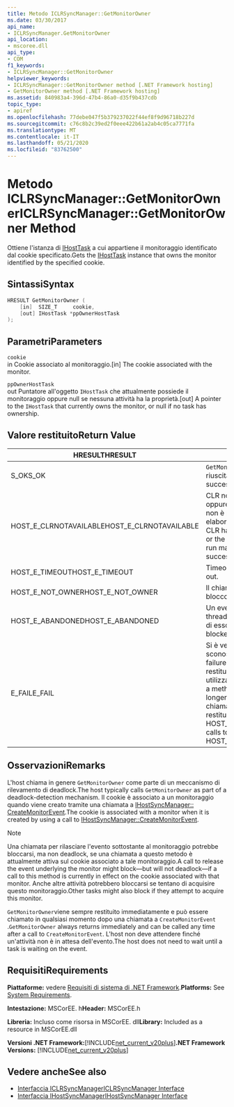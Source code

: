 ```yaml
---
title: Metodo ICLRSyncManager::GetMonitorOwner
ms.date: 03/30/2017
api_name:
- ICLRSyncManager.GetMonitorOwner
api_location:
- mscoree.dll
api_type:
- COM
f1_keywords:
- ICLRSyncManager::GetMonitorOwner
helpviewer_keywords:
- ICLRSyncManager::GetMonitorOwner method [.NET Framework hosting]
- GetMonitorOwner method [.NET Framework hosting]
ms.assetid: 840983a4-396d-47b4-86a0-d35f9b437cdb
topic_type:
- apiref
ms.openlocfilehash: 77debe047f5b379237022f44ef8f9d96718b227d
ms.sourcegitcommit: c76c8b2c39ed2f0eee422b61a2ab4c05ca7771fa
ms.translationtype: MT
ms.contentlocale: it-IT
ms.lasthandoff: 05/21/2020
ms.locfileid: "83762500"
---
```

# <a name="iclrsyncmanagergetmonitorowner-method"></a><span data-ttu-id="aaa49-102">Metodo ICLRSyncManager::GetMonitorOwner</span><span class="sxs-lookup"><span data-stu-id="aaa49-102">ICLRSyncManager::GetMonitorOwner Method</span></span>
<span data-ttu-id="aaa49-103">Ottiene l'istanza di [IHostTask](ihosttask-interface.md) a cui appartiene il monitoraggio identificato dal cookie specificato.</span><span class="sxs-lookup"><span data-stu-id="aaa49-103">Gets the [IHostTask](ihosttask-interface.md) instance that owns the monitor identified by the specified cookie.</span></span>  
  
## <a name="syntax"></a><span data-ttu-id="aaa49-104">Sintassi</span><span class="sxs-lookup"><span data-stu-id="aaa49-104">Syntax</span></span>  
  
```cpp  
HRESULT GetMonitorOwner (  
    [in]  SIZE_T     cookie,  
    [out] IHostTask *ppOwnerHostTask  
);  
```  
  
## <a name="parameters"></a><span data-ttu-id="aaa49-105">Parametri</span><span class="sxs-lookup"><span data-stu-id="aaa49-105">Parameters</span></span>  
 `cookie`  
 <span data-ttu-id="aaa49-106">in Cookie associato al monitoraggio.</span><span class="sxs-lookup"><span data-stu-id="aaa49-106">[in] The cookie associated with the monitor.</span></span>  
  
 `ppOwnerHostTask`  
 <span data-ttu-id="aaa49-107">out Puntatore all'oggetto `IHostTask` che attualmente possiede il monitoraggio oppure null se nessuna attività ha la proprietà.</span><span class="sxs-lookup"><span data-stu-id="aaa49-107">[out] A pointer to the `IHostTask` that currently owns the monitor, or null if no task has ownership.</span></span>  
  
## <a name="return-value"></a><span data-ttu-id="aaa49-108">Valore restituito</span><span class="sxs-lookup"><span data-stu-id="aaa49-108">Return Value</span></span>  
  
|<span data-ttu-id="aaa49-109">HRESULT</span><span class="sxs-lookup"><span data-stu-id="aaa49-109">HRESULT</span></span>|<span data-ttu-id="aaa49-110">Descrizione</span><span class="sxs-lookup"><span data-stu-id="aaa49-110">Description</span></span>|  
|-------------|-----------------|  
|<span data-ttu-id="aaa49-111">S_OK</span><span class="sxs-lookup"><span data-stu-id="aaa49-111">S_OK</span></span>|<span data-ttu-id="aaa49-112">`GetMonitorOwner`la restituzione è riuscita.</span><span class="sxs-lookup"><span data-stu-id="aaa49-112">`GetMonitorOwner` returned successfully.</span></span>|  
|<span data-ttu-id="aaa49-113">HOST_E_CLRNOTAVAILABLE</span><span class="sxs-lookup"><span data-stu-id="aaa49-113">HOST_E_CLRNOTAVAILABLE</span></span>|<span data-ttu-id="aaa49-114">CLR non è stato caricato in un processo oppure CLR si trova in uno stato in cui non è possibile eseguire codice gestito o elaborare la chiamata correttamente.</span><span class="sxs-lookup"><span data-stu-id="aaa49-114">The CLR has not been loaded into a process, or the CLR is in a state in which it cannot run managed code or process the call successfully.</span></span>|  
|<span data-ttu-id="aaa49-115">HOST_E_TIMEOUT</span><span class="sxs-lookup"><span data-stu-id="aaa49-115">HOST_E_TIMEOUT</span></span>|<span data-ttu-id="aaa49-116">Timeout della chiamata.</span><span class="sxs-lookup"><span data-stu-id="aaa49-116">The call timed out.</span></span>|  
|<span data-ttu-id="aaa49-117">HOST_E_NOT_OWNER</span><span class="sxs-lookup"><span data-stu-id="aaa49-117">HOST_E_NOT_OWNER</span></span>|<span data-ttu-id="aaa49-118">Il chiamante non è il proprietario del blocco.</span><span class="sxs-lookup"><span data-stu-id="aaa49-118">The caller does not own the lock.</span></span>|  
|<span data-ttu-id="aaa49-119">HOST_E_ABANDONED</span><span class="sxs-lookup"><span data-stu-id="aaa49-119">HOST_E_ABANDONED</span></span>|<span data-ttu-id="aaa49-120">Un evento è stato annullato mentre un thread bloccato o Fiber era in attesa su di esso.</span><span class="sxs-lookup"><span data-stu-id="aaa49-120">An event was canceled while a blocked thread or fiber was waiting on it.</span></span>|  
|<span data-ttu-id="aaa49-121">E_FAIL</span><span class="sxs-lookup"><span data-stu-id="aaa49-121">E_FAIL</span></span>|<span data-ttu-id="aaa49-122">Si è verificato un errore irreversibile sconosciuto.</span><span class="sxs-lookup"><span data-stu-id="aaa49-122">An unknown catastrophic failure occurred.</span></span> <span data-ttu-id="aaa49-123">Quando un metodo restituisce E_FAIL, CLR non è più utilizzabile all'interno del processo.</span><span class="sxs-lookup"><span data-stu-id="aaa49-123">When a method returns E_FAIL, the CLR is no longer usable within the process.</span></span> <span data-ttu-id="aaa49-124">Le chiamate successive ai metodi di hosting restituiscono HOST_E_CLRNOTAVAILABLE.</span><span class="sxs-lookup"><span data-stu-id="aaa49-124">Subsequent calls to hosting methods return HOST_E_CLRNOTAVAILABLE.</span></span>|  
  
## <a name="remarks"></a><span data-ttu-id="aaa49-125">Osservazioni</span><span class="sxs-lookup"><span data-stu-id="aaa49-125">Remarks</span></span>  
 <span data-ttu-id="aaa49-126">L'host chiama in genere `GetMonitorOwner` come parte di un meccanismo di rilevamento di deadlock.</span><span class="sxs-lookup"><span data-stu-id="aaa49-126">The host typically calls `GetMonitorOwner` as part of a deadlock-detection mechanism.</span></span> <span data-ttu-id="aaa49-127">Il cookie è associato a un monitoraggio quando viene creato tramite una chiamata a [IHostSyncManager:: CreateMonitorEvent](ihostsyncmanager-createmonitorevent-method.md).</span><span class="sxs-lookup"><span data-stu-id="aaa49-127">The cookie is associated with a monitor when it is created by using a call to [IHostSyncManager::CreateMonitorEvent](ihostsyncmanager-createmonitorevent-method.md).</span></span>  
  
> [!NOTE]
> <span data-ttu-id="aaa49-128">Una chiamata per rilasciare l'evento sottostante al monitoraggio potrebbe bloccarsi, ma non deadlock, se una chiamata a questo metodo è attualmente attiva sul cookie associato a tale monitoraggio.</span><span class="sxs-lookup"><span data-stu-id="aaa49-128">A call to release the event underlying the monitor might block—but will not deadlock—if a call to this method is currently in effect on the cookie associated with that monitor.</span></span> <span data-ttu-id="aaa49-129">Anche altre attività potrebbero bloccarsi se tentano di acquisire questo monitoraggio.</span><span class="sxs-lookup"><span data-stu-id="aaa49-129">Other tasks might also block if they attempt to acquire this monitor.</span></span>  
  
 <span data-ttu-id="aaa49-130">`GetMonitorOwner`viene sempre restituito immediatamente e può essere chiamato in qualsiasi momento dopo una chiamata a `CreateMonitorEvent` .</span><span class="sxs-lookup"><span data-stu-id="aaa49-130">`GetMonitorOwner` always returns immediately and can be called any time after a call to `CreateMonitorEvent`.</span></span> <span data-ttu-id="aaa49-131">L'host non deve attendere finché un'attività non è in attesa dell'evento.</span><span class="sxs-lookup"><span data-stu-id="aaa49-131">The host does not need to wait until a task is waiting on the event.</span></span>  
  
## <a name="requirements"></a><span data-ttu-id="aaa49-132">Requisiti</span><span class="sxs-lookup"><span data-stu-id="aaa49-132">Requirements</span></span>  
 <span data-ttu-id="aaa49-133">**Piattaforme:** vedere [Requisiti di sistema di .NET Framework](../../get-started/system-requirements.md).</span><span class="sxs-lookup"><span data-stu-id="aaa49-133">**Platforms:** See [System Requirements](../../get-started/system-requirements.md).</span></span>  
  
 <span data-ttu-id="aaa49-134">**Intestazione:** MSCorEE. h</span><span class="sxs-lookup"><span data-stu-id="aaa49-134">**Header:** MSCorEE.h</span></span>  
  
 <span data-ttu-id="aaa49-135">**Libreria:** Incluso come risorsa in MSCorEE. dll</span><span class="sxs-lookup"><span data-stu-id="aaa49-135">**Library:** Included as a resource in MSCorEE.dll</span></span>  
  
 <span data-ttu-id="aaa49-136">**Versioni .NET Framework:**[!INCLUDE[net_current_v20plus](../../../../includes/net-current-v20plus-md.md)]</span><span class="sxs-lookup"><span data-stu-id="aaa49-136">**.NET Framework Versions:** [!INCLUDE[net_current_v20plus](../../../../includes/net-current-v20plus-md.md)]</span></span>  
  
## <a name="see-also"></a><span data-ttu-id="aaa49-137">Vedere anche</span><span class="sxs-lookup"><span data-stu-id="aaa49-137">See also</span></span>

- [<span data-ttu-id="aaa49-138">Interfaccia ICLRSyncManager</span><span class="sxs-lookup"><span data-stu-id="aaa49-138">ICLRSyncManager Interface</span></span>](iclrsyncmanager-interface.md)
- [<span data-ttu-id="aaa49-139">Interfaccia IHostSyncManager</span><span class="sxs-lookup"><span data-stu-id="aaa49-139">IHostSyncManager Interface</span></span>](ihostsyncmanager-interface.md)
